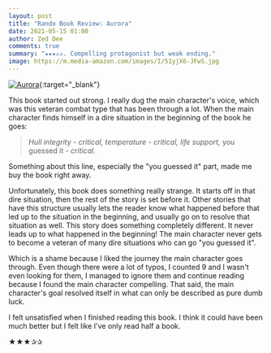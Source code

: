 ```yaml
---
layout: post
title: "Rando Book Review: Aurora"
date: 2021-05-15 01:00
author: Zed Dee
comments: true
summary: "★★★✰✰. Compelling protagonist but weak ending."
image: https://m.media-amazon.com/images/I/51yjX6-JFwS.jpg
---
```


[![Aurora](https://m.media-amazon.com/images/I/51yjX6-JFwS.jpg)](https://www.amazon.com/Aurora-Paul-Grzegorzek-ebook/dp/B092TP69Y3){:target="_blank"}

This book started out strong. I really dug the main character's voice, which was this veteran combat type that has been through a lot. When the main character finds himself in a dire situation in the beginning of the book he goes:

> *Hull integrity - critical, temperature - critical, life support,* you guessed it - *critical.*

Something about this line, especially the "you guessed it" part, made me buy the book right away.

Unfortunately, this book does something really strange. It starts off in that dire situation, then the rest of the story is set before it. Other stories that have this structure usually lets the reader know what happened before that led up to the situation in the beginning, and usually go on to resolve that situation as well. This story does something completely different. It never leads up to what happened in the beginning! The main character never gets to become a veteran of many dire situations who can go "you guessed it".

Which is a shame because I liked the journey the main character goes through. Even though there were a lot of typos, I counted 9 and I wasn't even looking for them, I managed to ignore them and continue reading because I found the main character compelling. That said, the main character's goal resolved itself in what can only be described as pure dumb luck.

I felt unsatisfied when I finished reading this book. I think it could have been much better but I felt like I've only read half a book. 

★★★✰✰

